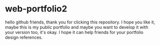 # web-portfolio2
hello github friends, thank you for clicking this repository. 
I hope you like it, maybe this is my public portfolio and maybe you want to develop it with your version too, it's okay. 
I hope it can help friends for your portfolio design references.
